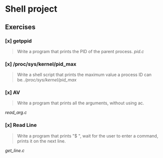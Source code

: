 # Shell project

## Exercises

### [x] getppid
> Write a program that prints the PID of the parent process.
*pid.c*

### [x] /proc/sys/kernel/pid_max
> Write a shell script that prints the maximum value a process ID can be.
*/proc/sys/kernel/pid_max*

### [x] AV
> Write a program that prints all the arguments, without using ac.

*read_arg.c*

### [x] Read Line
> Write a program that prints "$ ", wait for the user to enter a command, prints it on the next line.

*get_line.c*